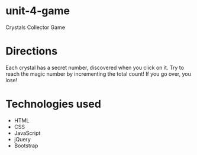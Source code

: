 # unit-4-game
Crystals Collector Game 

# Directions
Each crystal has a secret number, discovered when you click on it. Try to reach the magic number by incrementing the total count! If you go over, you lose!

# Technologies used
- HTML
- CSS
- JavaScript
- jQuery
- Bootstrap
